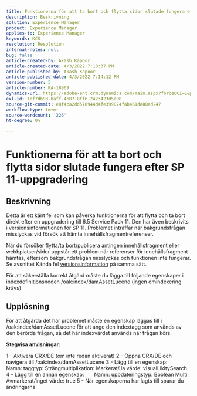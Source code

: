 ```yaml
---
title: Funktionerna för att ta bort och flytta sidor slutade fungera efter SP 11-uppgradering
description: Beskrivning
solution: Experience Manager
product: Experience Manager
applies-to: Experience Manager
keywords: KCS
resolution: Resolution
internal-notes: null
bug: false
article-created-by: Akash Kapoor
article-created-date: 4/3/2022 7:13:37 PM
article-published-by: Akash Kapoor
article-published-date: 4/3/2022 7:14:12 PM
version-number: 5
article-number: KA-18969
dynamics-url: https://adobe-ent.crm.dynamics.com/main.aspx?forceUCI=1&pagetype=entityrecord&etn=knowledgearticle&id=bdedee26-82b3-ec11-983f-000d3a5d09d6
exl-id: 1ef7db93-baff-4687-8ff6-2423423d5e90
source-git-commit: e8f4ca2dd578944d4fe399074fab461de88ad247
workflow-type: tm+mt
source-wordcount: '226'
ht-degree: 0%

---
```


# Funktionerna för att ta bort och flytta sidor slutade fungera efter SP 11-uppgradering

## Beskrivning


Detta är ett känt fel som kan påverka funktionerna för att flytta och ta bort direkt efter en uppgradering till 6.5 Service Pack 11. Den har även beskrivits i versionsinformationen för SP 11. Problemet inträffar när bakgrundsfrågan misslyckas vid försök att hämta innehållsfragmentreferenser.

När du försöker flytta/ta bort/publicera antingen innehållsfragment eller webbplatser/sidor uppstår ett problem när referenser för innehållsfragment hämtas, eftersom bakgrundsfrågan misslyckas och funktionen inte fungerar.
Se avsnittet Kända fel [versionsinformation](https://experienceleague.adobe.com/docs/experience-manager-65/release-notes/service-pack/sp-release-notes.html#known-issues) på samma sätt.

För att säkerställa korrekt åtgärd måste du lägga till följande egenskaper i indexdefinitionsnoden /oak:index/damAssetLucene (ingen omindexering krävs)


## Upplösning


För att åtgärda det här problemet måste en egenskap läggas till i /oak:index/damAssetLucene för att ange den indextagg som används av den berörda frågan, så det här indexvärdet används när frågan körs.

<b>Stegvisa anvisningar:</b>

1 - Aktivera CRX/DE (om inte redan aktiverat) 2 - Öppna CRX/DE och navigera till /oak:index/damAssetLucene 3 - Lägg till en egenskap:       Namn: taggtyp: Strängmultiplikation: Markerat/Ja värde: visualLikitySearch 4 - Lägg till en annan egenskap:       Namn: uppdateringstyp: Boolean Multi: Avmarkerat/inget värde: true 5 - När egenskaperna har lagts till sparar du ändringarna

